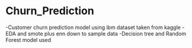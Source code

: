 # Churn_Prediction
-Customer churn prediction model using ibm dataset taken from kaggle
-EDA and smote plus enn down to sample data
-Decision tree and Random Forest model used 
 
